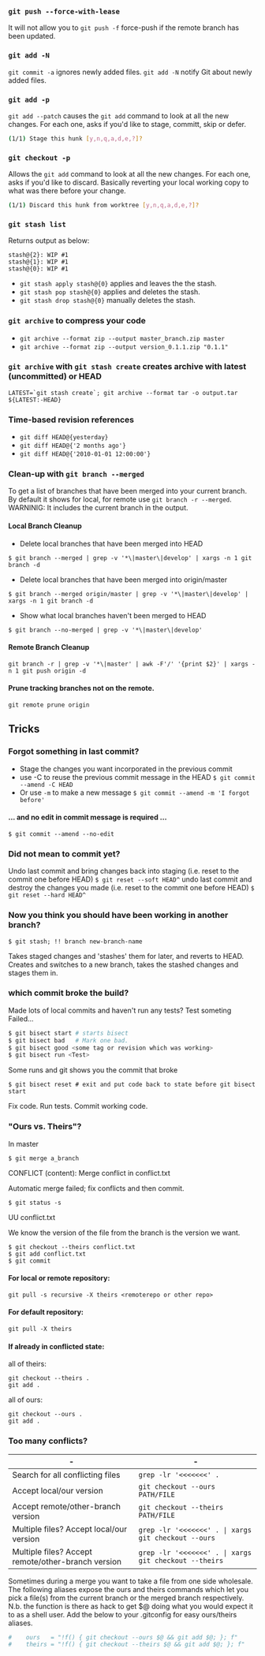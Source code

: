 ### ```git push --force-with-lease```
It will not allow you to ```git push -f``` force-push if the remote branch has been updated.
### ```git add -N```
```git commit -a``` ignores newly added files. 
```git add -N``` notify Git about newly added files.
### ```git add -p```
```git add --patch``` causes the ```git add``` command to look at all the new changes.
For each one, asks if you'd like to stage, committ, skip or defer.
```bash
(1/1) Stage this hunk [y,n,q,a,d,e,?]?
```
### ```git checkout -p```
Allows the ```git add``` command to look at all the new changes.
For each one, asks if you'd like to discard. Basically reverting your local working copy to what was there before your change.
```bash
(1/1) Discard this hunk from worktree [y,n,q,a,d,e,?]?
```
### ```git stash list```
Returns output as below:
```
stash@{2}: WIP #1
stash@{1}: WIP #1
stash@{0}: WIP #1
```
- ```git stash apply stash@{0}``` applies and leaves the the stash. 
- ```git stash pop stash@{0}``` applies and deletes the stash.
- ```git stash drop stash@{0}``` manually deletes the stash.
### ```git archive``` to compress your code
- ```git archive --format zip --output master_branch.zip master```
- ```git archive --format zip --output version_0.1.1.zip "0.1.1"```
### ```git archive``` with ```git stash create``` creates archive with latest (uncommitted) or HEAD
```LATEST=`git stash create`; git archive --format tar -o output.tar ${LATEST:-HEAD}```
### 
### Time-based revision references
- ```git diff HEAD@{yesterday}```
- ```git diff HEAD@{'2 months ago'}```
- ```git diff HEAD@{'2010-01-01 12:00:00'}```
### Clean-up with ```git branch --merged```
To get a list of branches that have been merged into your current branch.
By default it shows for local, for remote use ```git branch -r --merged```.
WARNINIG: It includes the current branch in the output.
#### Local Branch Cleanup
- Delete local branches that have been merged into HEAD

```$ git branch --merged | grep -v '*\|master\|develop' | xargs -n 1 git branch -d```
- Delete local branches that have been merged into origin/master

```$ git branch --merged origin/master | grep -v '*\|master\|develop' | xargs -n 1 git branch -d```
- Show what local branches haven't been merged to HEAD

```$ git branch --no-merged | grep -v '*\|master\|develop'```
#### Remote Branch Cleanup
```git branch -r | grep -v '*\|master' | awk -F'/' '{print $2}' | xargs -n 1 git push origin -d```
#### Prune tracking branches not on the remote.
```git remote prune origin```
## Tricks
### Forgot something in last commit?
- Stage the changes you want incorporated in the previous commit
- use -C to reuse the previous commit message in the HEAD
```$ git commit --amend -C HEAD```
- Or use ```-m``` to make a new message
```$ git commit --amend -m 'I forgot before'```
#### ... and no edit in commit message is required ...
```$ git commit --amend --no-edit```
### Did not mean to commit yet?
Undo last commit and bring changes back into staging (i.e. reset to the commit one before HEAD)
```$ git reset --soft HEAD^```
undo last commit and destroy the changes you made (i.e. reset to the commit one before HEAD)
```$ git reset --hard HEAD^```
### Now you think you should have been working in another branch? 
```$ git stash; !! branch new-branch-name```

Takes staged changes and 'stashes' them for later, and reverts to HEAD.
Creates and switches to a new branch, takes the stashed changes and stages them in.
### which commit broke the build?
Made lots of local commits and haven't run any tests?
Test someting
Failed...
```bash
$ git bisect start # starts bisect
$ git bisect bad   # Mark one bad.
$ git bisect good <some tag or revision which was working>
$ git bisect run <Test>
```
Some runs and git shows you the commit that broke
```
$ git bisect reset # exit and put code back to state before git bisect start
```
Fix code. Run tests. Commit working code.

### "Ours vs. Theirs"?
In master
```
$ git merge a_branch
```
CONFLICT (content): Merge conflict in conflict.txt

Automatic merge failed; fix conflicts and then commit.
```
$ git status -s
```
UU conflict.txt

We know the version of the file from the branch is the version we want.
```
$ git checkout --theirs conflict.txt
$ git add conflict.txt
$ git commit
```
#### For local or remote repository:
```
git pull -s recursive -X theirs <remoterepo or other repo>
```
#### For default repository:
```
git pull -X theirs
```
#### If already in conflicted state:
all of theirs:
```
git checkout --theirs .
git add .
```
all of ours:
```
git checkout --ours .
git add .
```
### Too many conflicts?
\- | \-
------------ | -------------
Search for all conflicting files | ```grep -lr '<<<<<<<' .```
Accept local/our version | ```git checkout --ours PATH/FILE```
Accept remote/other-branch version | ```git checkout --theirs PATH/FILE```
Multiple files? Accept local/our version | ```grep -lr '<<<<<<<' . \| xargs git checkout --ours```
Multiple files? Accept remote/other-branch version | ```grep -lr '<<<<<<<' . \| xargs git checkout --theirs```

Sometimes during a merge you want to take a file from one side wholesale.
The following aliases expose the ours and theirs commands which let you
pick a file(s) from the current branch or the merged branch respectively.
N.b. the function is there as hack to get $@ doing
what you would expect it to as a shell user.
Add the below to your .gitconfig for easy ours/theirs aliases. 
```bash
#    ours   = "!f() { git checkout --ours $@ && git add $@; }; f"
#    theirs = "!f() { git checkout --theirs $@ && git add $@; }; f"
```
### 
